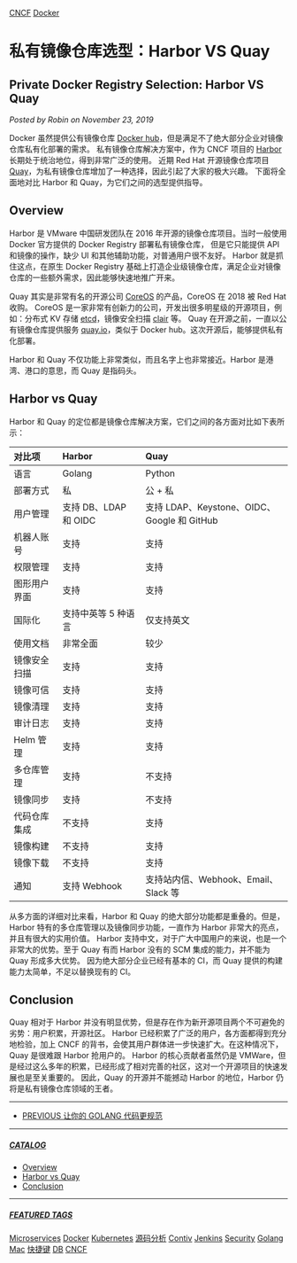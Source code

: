 [CNCF](https://supereagle.github.io/tags/#CNCF) [Docker](https://supereagle.github.io/tags/#Docker)

# 私有镜像仓库选型：Harbor VS Quay

## Private Docker Registry Selection: Harbor VS Quay

*Posted by Robin on November 23, 2019*

Docker 虽然提供公有镜像仓库 [Docker hub](https://hub.docker.com/)，但是满足不了绝大部分企业对镜像仓库私有化部署的需求。 私有镜像仓库解决方案中，作为 CNCF 项目的 [Harbor](https://github.com/goharbor/harbor) 长期处于统治地位，得到非常广泛的使用。 近期 Red Hat 开源镜像仓库项目 [Quay](https://github.com/quay/quay)，为私有镜像仓库增加了一种选择，因此引起了大家的极大兴趣。 下面将全面地对比 Harbor 和 Quay，为它们之间的选型提供指导。

## Overview

Harbor 是 VMware 中国研发团队在 2016 年开源的镜像仓库项目。当时一般使用 Docker 官方提供的 Docker Registry 部署私有镜像仓库， 但是它只能提供 API 和镜像的操作，缺少 UI 和其他辅助功能，对普通用户很不友好。 Harbor 就是抓住这点，在原生 Docker Registry 基础上打造企业级镜像仓库，满足企业对镜像仓库的一些额外需求，因此能够快速地推广开来。

Quay 其实是非常有名的开源公司 [CoreOS](https://coreos.com/) 的产品，CoreOS 在 2018 被 Red Hat 收购。 CoreOS 是一家非常有创新力的公司，开发出很多明星级的开源项目，例如：分布式 KV 存储 [etcd](https://github.com/etcd-io/etcd)，镜像安全扫描 [clair](https://github.com/quay/clair) 等。 Quay 在开源之前，一直以公有镜像仓库提供服务 [quay.io](https://quay.io/)，类似于 Docker hub。这次开源后，能够提供私有化部署。

Harbor 和 Quay 不仅功能上非常类似，而且名字上也非常接近。Harbor 是港湾、港口的意思，而 Quay 是指码头。

## Harbor vs Quay

Harbor 和 Quay 的定位都是镜像仓库解决方案，它们之间的各方面对比如下表所示：

| 对比项       | Harbor                | Quay                                        |
| :----------- | :-------------------- | :------------------------------------------ |
| 语言         | Golang                | Python                                      |
| 部署方式     | 私                    | 公 + 私                                     |
| 用户管理     | 支持 DB、LDAP 和 OIDC | 支持 LDAP、Keystone、OIDC、Google 和 GitHub |
| 机器人账号   | 支持                  | 支持                                        |
| 权限管理     | 支持                  | 支持                                        |
| 图形用户界面 | 支持                  | 支持                                        |
| 国际化       | 支持中英等 5 种语言   | 仅支持英文                                  |
| 使用文档     | 非常全面              | 较少                                        |
| 镜像安全扫描 | 支持                  | 支持                                        |
| 镜像可信     | 支持                  | 支持                                        |
| 镜像清理     | 支持                  | 支持                                        |
| 审计日志     | 支持                  | 支持                                        |
| Helm 管理    | 支持                  | 支持                                        |
| 多仓库管理   | 支持                  | 不支持                                      |
| 镜像同步     | 支持                  | 不支持                                      |
| 代码仓库集成 | 不支持                | 支持                                        |
| 镜像构建     | 不支持                | 支持                                        |
| 镜像下载     | 不支持                | 支持                                        |
| 通知         | 支持 Webhook          | 支持站内信、Webhook、Email、Slack 等        |

从多方面的详细对比来看，Harbor 和 Quay 的绝大部分功能都是重叠的。但是，Harbor 特有的多仓库管理以及镜像同步功能，一直作为 Harbor 非常大的亮点，并且有很大的实用价值。 Harbor 支持中文，对于广大中国用户的来说，也是一个非常大的优势。至于 Quay 有而 Harbor 没有的 SCM 集成的能力，并不能为 Quay 形成多大优势。 因为绝大部分企业已经有基本的 CI，而 Quay 提供的构建能力太简单，不足以替换现有的 CI。

## Conclusion

Quay 相对于 Harbor 并没有明显优势，但是存在作为新开源项目两个不可避免的劣势：用户积累，开源社区。 Harbor 已经积累了广泛的用户，各方面都得到充分地检验，加上 CNCF 的背书，会使其用户群体进一步快速扩大。在这种情况下，Quay 是很难跟 Harbor 抢用户的。 Harbor 的核心贡献者虽然仍是 VMWare，但是经过这么多年的积累，已经形成了相对完善的社区，这对一个开源项目的快速发展也是至关重要的。 因此，Quay 的开源并不能撼动 Harbor 的地位，Harbor 仍将是私有镜像仓库领域的王者。

------

- [PREVIOUS
  让你的 GOLANG 代码更规范](https://supereagle.github.io/2019/10/03/golang-lint/)

------

##### [CATALOG](https://supereagle.github.io/2019/11/23/harbor-vs-quay/#)

- [Overview](https://supereagle.github.io/2019/11/23/harbor-vs-quay/#overview)
- [Harbor vs Quay](https://supereagle.github.io/2019/11/23/harbor-vs-quay/#harbor-vs-quay)
- [Conclusion](https://supereagle.github.io/2019/11/23/harbor-vs-quay/#conclusion)

------

##### [FEATURED TAGS](https://supereagle.github.io/tags/)

[Microservices](https://supereagle.github.io/tags/#Microservices) [Docker](https://supereagle.github.io/tags/#Docker) [Kubernetes](https://supereagle.github.io/tags/#Kubernetes) [源码分析](https://supereagle.github.io/tags/#源码分析) [Contiv](https://supereagle.github.io/tags/#Contiv) [Jenkins](https://supereagle.github.io/tags/#Jenkins) [Security](https://supereagle.github.io/tags/#Security) [Golang](https://supereagle.github.io/tags/#Golang) [Mac](https://supereagle.github.io/tags/#Mac) [快捷键](https://supereagle.github.io/tags/#快捷键) [DB](https://supereagle.github.io/tags/#DB) [CNCF](https://supereagle.github.io/tags/#CNCF)